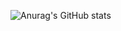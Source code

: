 ![Anurag's GitHub stats](https://github-readme-stats.vercel.app/api?username=wonwookim&show_icons=true&theme=radical)
